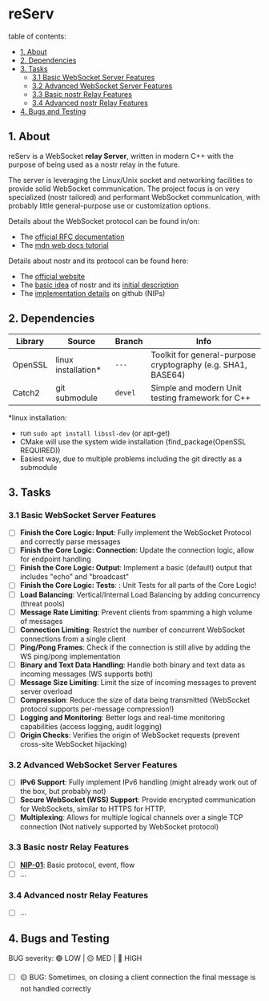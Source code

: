 # reServ

table of contents:
- [1. About](#1-about)
- [2. Dependencies](#2-dependencies)
- [3. Tasks](#3-tasks)
  - [3.1 Basic WebSocket Server Features](#31-basic-websocket-server-features)
  - [3.2 Advanced WebSocket Server Features](#32-advanced-websocket-server-features)
  - [3.3 Basic nostr Relay Features](#33-basic-nostr-relay-features)
  - [3.4 Advanced nostr Relay Features](#34-advanced-nostr-relay-features)
- [4. Bugs and Testing](#4-bugs-and-testing)

## 1. About

reServ is a WebSocket <b>relay Server</b>, written in modern C++ with the purpose of being used as a nostr relay in the future. 

The server is leveraging the Linux/Unix socket and networking facilities to provide solid WebSocket communication. The project focus is on very specialized (nostr tailored) and performant WebSocket communication, with probably little general-purpose use or customization options.

Details about the WebSocket protocol can be found in/on:
- The [official RFC documentation](https://www.rfc-editor.org/rfc/rfc6455)
- The [mdn web docs tutorial](https://developer.mozilla.org/en-US/docs/Web/API/WebSockets_API/Writing_WebSocket_servers)

Details about nostr and its protocol can be found here:
- The [official website](https://nostr.com/)
- The [basic idea](https://nostr.how/en/what-is-nostr) of nostr and its [initial description](https://fiatjaf.com/nostr.html)
- The [implementation details](https://github.com/nostr-protocol/nips) on github (NIPs)

## 2. Dependencies

|Library        |Source               |Branch         |Info                                                           |
|---------------|---------------------|---------------|--------------------------------------------------------------|
|OpenSSL        |linux installation*  |`---`          |Toolkit for general-purpose cryptography (e.g. SHA1, BASE64)   |
|Catch2         |git submodule        |`devel`        |Simple and modern Unit testing framework for C++               |

*linux installation:
- run `sudo apt install libssl-dev` (or apt-get)
- CMake will use the system wide installation (find_package(OpenSSL REQUIRED))
- Easiest way, due to multiple problems including the git directly as a submodule


## 3. Tasks

### 3.1 Basic WebSocket Server Features

- [ ] **Finish the Core Logic: Input**: Fully implement the WebSocket Protocol and correctly parse messages
- [ ] **Finish the Core Logic: Connection**: Update the connection logic, allow for endpoint handling
- [ ] **Finish the Core Logic: Output**: Implement a basic (default) output that includes "echo" and "broadcast"
- [ ] **Finish the Core Logic: Tests**: : Unit Tests for all parts of the Core Logic!
- [ ] **Load Balancing**: Vertical/Internal Load Balancing by adding concurrency (threat pools) 
- [ ] **Message Rate Limiting**: Prevent clients from spamming a high volume of messages
- [ ] **Connection Limiting**: Restrict the number of concurrent WebSocket connections from a single client
- [ ] **Ping/Pong Frames**: Check if the connection is still alive by adding the WS ping/pong implementation
- [ ] **Binary and Text Data Handling**: Handle both binary and text data as incoming messages (WS supports both)
- [ ] **Message Size Limiting**: Limit the size of incoming messages to prevent server overload
- [ ] **Compression**: Reduce the size of data being transmitted (WebSocket protocol supports per-message compression!)
- [ ] **Logging and Monitoring**: Better logs and real-time monitoring capabilities (access logging, audit logging)
- [ ] **Origin Checks**: Verifies the origin of WebSocket requests (prevent cross-site WebSocket hijacking)

### 3.2 Advanced WebSocket Server Features

- [ ] **IPv6 Support**: Fully implement IPv6 handling (might already work out of the box, but probably not)
- [ ] **Secure WebSocket (WSS) Support**: Provide encrypted communication for WebSockets, similar to HTTPS for HTTP.
- [ ] **Multiplexing**: Allows for multiple logical channels over a single TCP connection (Not natively supported by WebSocket protocol)

### 3.3 Basic nostr Relay Features

- [ ] **[NIP-01](https://github.com/nostr-protocol/nips/blob/master/01.md)**: Basic protocol, event, flow
- [ ] ...

### 3.4 Advanced nostr Relay Features

- [ ] ...

## 4. Bugs and Testing

BUG severity: 🟢 LOW | 🟡 MED | 🔴 HIGH


- [ ] 🟡 BUG: Sometimes, on closing a client connection the final message is not handled correctly